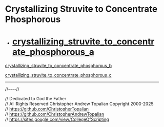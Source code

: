 # Crystallizing Struvite to Concentrate Phosphorous

* # [crystallizing_struvite_to_concentrate_phosphorous_a](crystallizing_struvite_to_concentrate_phosphorous_a.md)  

[crystallizing_struvite_to_concentrate_phosphorous_b](crystallizing_struvite_to_concentrate_phosphorous_b.md)  

[crystallizing_struvite_to_concentrate_phosphorous_c](crystallizing_struvite_to_concentrate_phosphorous_c.md)  

---

//----//

// Dedicated to God the Father  
// All Rights Reserved Christopher Andrew Topalian Copyright 2000-2025  
// https://github.com/ChristopherTopalian  
// https://github.com/ChristopherAndrewTopalian  
// https://sites.google.com/view/CollegeOfScripting  

